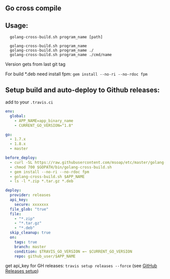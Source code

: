 Go cross compile
----------------

## Usage:

      golang-cross-build.sh program_name [path]
    
      golang-cross-build.sh program_name
      golang-cross-build.sh program_name ./
      golang-cross-build.sh program_name ./cmd/name
    

Version gets from last git tag

For build *.deb need install fpm: `gem install --no-ri --no-rdoc fpm`

## Setup build and auto-deploy to Github releases:

add to your `.travis.ci`

```yaml
env:
  global:
    - APP_NAME=app_binary_name
    - CURRENT_GO_VERSION="1.8"

go:
  - 1.7.x
  - 1.8.x
  - master

before_deploy:
  - curl -SL https://raw.githubusercontent.com/msoap/etc/master/golang-cross-build/golang-cross-build.sh > $GOPATH/bin/golang-cross-build.sh
  - chmod 700 $GOPATH/bin/golang-cross-build.sh
  - gem install --no-ri --no-rdoc fpm
  - golang-cross-build.sh $APP_NAME
  - ls -l *.zip *.tar.gz *.deb

deploy:
  provider: releases
  api_key:
    secure: xxxxxxx
  file_glob: "true"
  file:
    - "*.zip"
    - "*.tar.gz"
    - "*.deb"
  skip_cleanup: true
  on:
    tags: true
    branch: master
    condition: $TRAVIS_GO_VERSION =~ $CURRENT_GO_VERSION
    repo: github_user/$APP_NAME
```

get api_key for GH releases: `travis setup releases --force` (see [GitHub Releases setup](https://docs.travis-ci.com/user/deployment/releases/))
